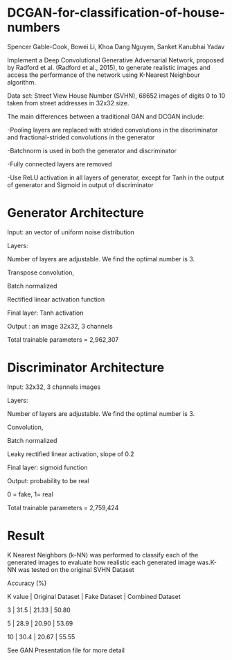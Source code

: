 # DCGAN-for-classification-of-house-numbers

Spencer Gable-Cook, Bowei Li, Khoa Dang Nguyen, Sanket Kanubhai Yadav


Implement a Deep Convolutional Generative Adversarial Network, proposed by Radford et al. (Radford et al., 2015), to generate realistic images and access the performance of the network using K-Nearest Neighbour algorithm.

Data set: Street View House Number (SVHN), 68652 images of digits 0 to 10 taken from street addresses in 32x32 size.

The main differences between a traditional GAN and DCGAN include:

-Pooling layers are replaced with strided convolutions in the discriminator and fractional-strided convolutions in the generator

-Batchnorm is used in both the generator and discriminator

-Fully connected layers are removed

-Use ReLU activation in all layers of generator, except for Tanh in the output of generator and Sigmoid in output of discriminator

# Generator Architecture

Input: an vector of uniform noise distribution

Layers:

Number of layers are adjustable. We find the optimal number is 3.

Transpose convolution,

Batch normalized 

Rectified linear activation function	

Final layer: Tanh activation

Output : an image 32x32, 3 channels

Total trainable parameters = 2,962,307

# Discriminator Architecture

Input: 32x32, 3 channels images

Layers:

Number of layers are adjustable. We find the optimal number is 3.

Convolution,

Batch normalized 

Leaky rectified linear activation, slope of 0.2

Final layer:   sigmoid function 

Output: probability to be real

0 = fake, 1= real

Total trainable parameters = 2,759,424


# Result

K Nearest Neighbors (k-NN) was performed to classify each of the generated images to evaluate how realistic each generated image was.K-NN was tested on the original SVHN Dataset



  
Accuracy (%)

K value | Original Dataset | Fake Dataset | Combined Dataset

3       | 31.5             | 21.33        | 50.80

5       | 28.9             | 20.90        | 53.69

10      | 30.4             | 20.67        | 55.55


See GAN Presentation file for more detail


